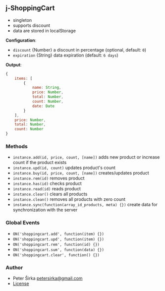 ## j-ShoppingCart

- singleton
- supports discount
- data are stored in localStorage

__Configuration__:

- `discount` {Number} a discount in percentage (optional, default: `0`)
- `expiration` {String} data expiration (default: `6 days`)

__Output__:

```js
{
	items: [
		{
			name: String,
			price: Number,
			total: Number,
			count: Number,
			date: Date
		}
	],
	price: Number,
	total: Number,
	count: Number
}
````

### Methods

- `instance.add(id, price, count, [name])` adds new product or increase count if the product exists
- `instance.upd(id, count)` updates product's count
- `instance.buy(id, price, count, [name])` creates/updates product
- `instance.rem(id)` removes product
- `instance.has(id)` checks product
- `instance.read(id)` reads product
- `instance.clear()` clears all products
- `instance.clean()` removes all products with zero count
- `instance.sync(function(array_id_products, meta) {})` create data for synchronization with the server

### Global Events

- `ON('shoppingcart.add', function(item) {})`
- `ON('shoppingcart.upd', function(item) {})`
- `ON('shoppingcart.rem', function(id) {})`
- `ON('shoppingcart.sum', function(data) {})`
- `ON('shoppingcart.clear', function() {})`

### Author

- Peter Širka <petersirka@gmail.com>
- [License](https://www.totaljs.com/license/)